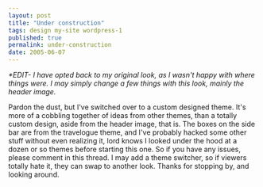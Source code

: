```yaml
---
layout: post
title: "Under construction"
tags: design my-site wordpress-1
published: true
permalink: under-construction
date: 2005-06-07
---
```


<em>*EDIT- I have opted back to my original look, as I wasn't happy with where things were.  I may simply change a few things with this look,  mainly the header image.</em>

Pardon the dust, but I've switched over to a custom designed theme.  It's more of a cobbling together of ideas from other themes, than a totally custom design, aside from the header image, that is.  The boxes on the side bar are from the travelogue theme, and I've probably hacked some other stuff without even realizing it, lord knows I looked under the hood at a dozen or so themes before starting this one.  So if you have any issues, please comment in this thread.  I may add a theme switcher, so if viewers totally hate it, they can swap to another look.  Thanks for stopping by, and looking around.

